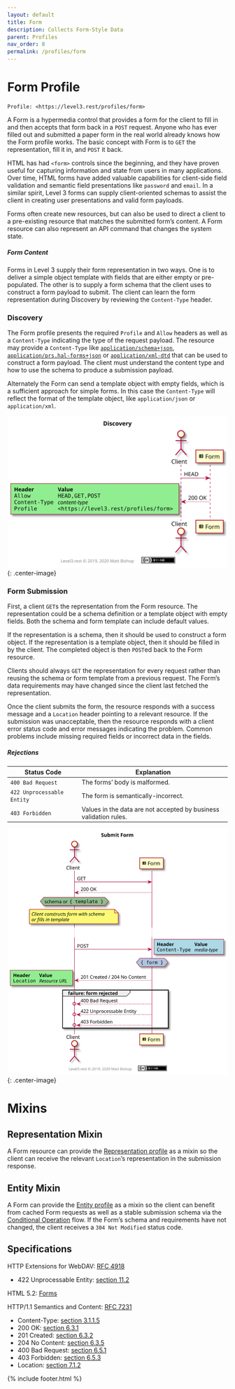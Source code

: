 ```yaml
---
layout: default
title: Form
description: Collects Form-Style Data
parent: Profiles
nav_order: 8
permalink: /profiles/form
---
```

# Form Profile

```
Profile: <https://level3.rest/profiles/form>
```

A Form is a hypermedia control that provides a form for the client to fill in and then accepts that form back in a `POST` request. Anyone who has ever filled out and submitted a paper form in the real world already knows how the Form profile works. The basic concept with Form is to `GET` the representation, fill it in, and `POST` it back.

HTML has had `<form>` controls since the beginning, and they have proven useful for capturing information and state from users in many applications. Over time, HTML forms have added valuable capabilities for client-side field validation and semantic field presentations like `password` and `email`. In a similar spirit, Level 3 forms can supply client-oriented schemas to assist the client in creating user presentations and valid form payloads.

Forms often create new resources, but can also be used to direct a client to a pre-existing resource that matches the submitted form’s content. A Form resource can also represent an API command that changes the system state.

##### Form Content

Forms in Level 3 supply their form representation in two ways. One is to deliver a simple object template with fields that are either empty or pre-populated. The other is to supply a form schema that the client uses to construct a form payload to submit. The client can learn the form representation during Discovery by reviewing the `Content-Type` header.

### Discovery

The Form profile presents the required `Profile` and `Allow` headers as well as a `Content-Type` indicating the type of the request payload. The resource may provide a `Content-Type` like [`application/schema+json`](https://json-schema.org/latest/json-schema-core.html), [`application/prs.hal-forms+json`](https://rwcbook.github.io/hal-forms/) or [`application/xml-dtd`](https://www.w3.org/2006/02/son-of-3023/draft-murata-kohn-lilley-xml-04.html) that can be used to construct a form payload. The client must understand the content type and how to use the schema to produce a submission payload.

Alternately the Form can send a template object with empty fields, which is a sufficient approach for simple forms. In this case the `Content-Type` will reflect the format of the template object, like `application/json` or `application/xml`.

![](form/discovery.svg){: .center-image}

### Form Submission

First, a client `GET`s the representation from the Form resource. The representation could be a schema definition or a template object with empty fields. Both the schema and form template can include default values.

If the representation is a schema, then it should be used to construct a form object. If the representation is a template object, then it should be filled in by the client. The completed object is then `POST`ed back to the Form resource.

Clients should always `GET` the representation for every request rather than reusing the schema or form template from a previous request. The Form’s data requirements may have changed since the client last fetched the representation.

Once the client submits the form, the resource responds with a success message and a `Location` header pointing to a relevant resource. If the submission was unacceptable, then the resource responds with a client error status code and error messages indicating the problem. Common problems include missing required fields or incorrect data in the fields.

##### Rejections

| Status Code                | Explanation                                                  |
| -------------------------- | ------------------------------------------------------------ |
| `400 Bad Request`          | The forms’ body is malformed.                                |
| `422 Unprocessable Entity` | The form is semantically-incorrect.                          |
| `403 Forbidden`            | Values in the data are not accepted by business validation rules. |

![](form/submit.svg){: .center-image}

# Mixins

## Representation Mixin

A Form resource can provide the [Representation profile](representation.md) as a mixin so the client can receive the relevant `Location`’s representation in the submission response.

## Entity Mixin

A Form can provide the [Entity profile](entity.md) as a mixin so the client can benefit from cached Form requests as well as a stable submission schema via the [Conditional Operation](entity.md#conditional-operation) flow. If the Form’s schema and requirements have not changed, the client receives a `304 Not Modified` status code.

## Specifications

HTTP Extensions for WebDAV: [RFC 4918](https://tools.ietf.org/html/rfc4918)

- 422 Unprocessable Entity: [section 11.2](https://tools.ietf.org/html/rfc4918#section-11.2)

HTML 5.2: [Forms](https://www.w3.org/TR/html52/sec-forms.html)

HTTP/1.1 Semantics and Content: [RFC 7231](https://tools.ietf.org/html/rfc7231)

- Content-Type: [section 3.1.1.5](https://tools.ietf.org/html/rfc7231#section-3.1.1.5)
- 200 OK: [section 6.3.1](https://tools.ietf.org/html/rfc7231#section-6.3.1)
- 201 Created: [section 6.3.2](https://tools.ietf.org/html/rfc7231#section-6.3.2)
- 204 No Content: [section 6.3.5](https://tools.ietf.org/html/rfc7231#section-6.3.5)
- 400 Bad Request: [section 6.5.1](https://tools.ietf.org/html/rfc7231#section-6.5.1)
- 403 Forbidden: [section 6.5.3](https://tools.ietf.org/html/rfc7231#section-6.5.3)
- Location: [section 7.1.2](https://tools.ietf.org/html/rfc7231#section-7.1.2)

{% include footer.html %}
